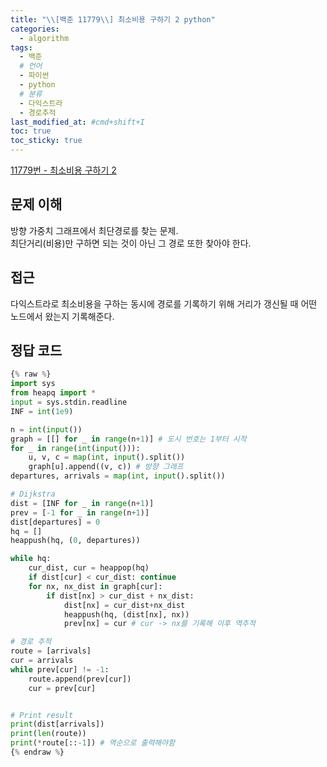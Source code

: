 ```yaml
---
title: "\\[백준 11779\\] 최소비용 구하기 2 python"
categories:
  - algorithm
tags:
  - 백준
  # 언어
  - 파이썬
  - python
  # 분류
  - 다익스트라
  - 경로추적
last_modified_at: #cmd+shift+I
toc: true
toc_sticky: true
---
```


[11779번 - 최소비용 구하기 2](https://www.acmicpc.net/problem/11779)

## 문제 이해

방향 가중치 그래프에서 최단경로를 찾는 문제. \
최단거리(비용)만 구하면 되는 것이 아닌 그 경로 또한 찾아야 한다. 

## 접근

다익스트라로 최소비용을 구하는 동시에 경로를 기록하기 위해 거리가 갱신될 때 어떤 노드에서 왔는지 기록해준다. 

## 정답 코드

```python
{% raw %}
import sys
from heapq import *
input = sys.stdin.readline
INF = int(1e9)

n = int(input())
graph = [[] for _ in range(n+1)] # 도시 번호는 1부터 시작
for _ in range(int(input())):
    u, v, c = map(int, input().split())
    graph[u].append((v, c)) # 방향 그래프
departures, arrivals = map(int, input().split())

# Dijkstra
dist = [INF for _ in range(n+1)]
prev = [-1 for _ in range(n+1)]
dist[departures] = 0
hq = []
heappush(hq, (0, departures))

while hq:
    cur_dist, cur = heappop(hq)
    if dist[cur] < cur_dist: continue
    for nx, nx_dist in graph[cur]:
        if dist[nx] > cur_dist + nx_dist:
            dist[nx] = cur_dist+nx_dist
            heappush(hq, (dist[nx], nx))
            prev[nx] = cur # cur -> nx를 기록해 이후 역추적

# 경로 추적
route = [arrivals]
cur = arrivals
while prev[cur] != -1:
    route.append(prev[cur])
    cur = prev[cur]


# Print result
print(dist[arrivals])
print(len(route))
print(*route[::-1]) # 역순으로 출력해야함
{% endraw %}
```
